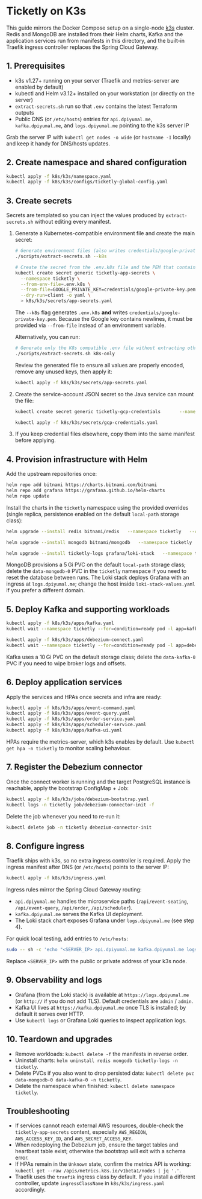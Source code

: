 # Ticketly on K3s

This guide mirrors the Docker Compose setup on a single-node [k3s](https://k3s.io/) cluster. Redis and MongoDB are installed from their Helm charts, Kafka and the application services run from manifests in this directory, and the built-in Traefik ingress controller replaces the Spring Cloud Gateway.

## 1. Prerequisites

- k3s v1.27+ running on your server (Traefik and metrics-server are enabled by default)
- kubectl and Helm v3.12+ installed on your workstation (or directly on the server)
- `extract-secrets.sh` run so that `.env` contains the latest Terraform outputs
- Public DNS (or `/etc/hosts`) entries for `api.dpiyumal.me`, `kafka.dpiyumal.me`, and `logs.dpiyumal.me` pointing to the k3s server IP

Grab the server IP with `kubectl get nodes -o wide` (or `hostname -I` locally) and keep it handy for DNS/hosts updates.

## 2. Create namespace and shared configuration

```bash
kubectl apply -f k8s/k3s/namespace.yaml
kubectl apply -f k8s/k3s/configs/ticketly-global-config.yaml
```

## 3. Create secrets

Secrets are templated so you can inject the values produced by `extract-secrets.sh` without editing every manifest.

1. Generate a Kubernetes-compatible environment file and create the main secret:

    ```bash
    # Generate environment files (also writes credentials/google-private-key.pem)
    ./scripts/extract-secrets.sh --k8s
    
    # Create the secret from the .env.k8s file and the PEM that contains newlines
    kubectl create secret generic ticketly-app-secrets \
      --namespace ticketly \
      --from-env-file=.env.k8s \
      --from-file=GOOGLE_PRIVATE_KEY=credentials/google-private-key.pem \
      --dry-run=client -o yaml \
      > k8s/k3s/secrets/app-secrets.yaml
    ```

    The `--k8s` flag generates `.env.k8s` **and** writes `credentials/google-private-key.pem`. Because the Google key contains newlines, it must be provided via `--from-file` instead of an environment variable.

    Alternatively, you can run:
    ```bash
    # Generate only the K8s compatible .env file without extracting other secrets
    ./scripts/extract-secrets.sh k8s-only
    ```

    Review the generated file to ensure all values are properly encoded, remove any unused keys, then apply it:

    ```bash
    kubectl apply -f k8s/k3s/secrets/app-secrets.yaml
    ```

2. Create the service-account JSON secret so the Java service can mount the file:

    ```bash
    kubectl create secret generic ticketly-gcp-credentials       --namespace ticketly       --from-file=google-credentials.json=credentials/gcp-credentials.json       --dry-run=client -o yaml       > k8s/k3s/secrets/gcp-credentials.yaml

    kubectl apply -f k8s/k3s/secrets/gcp-credentials.yaml
    ```

3. If you keep credential files elsewhere, copy them into the same manifest before applying.

## 4. Provision infrastructure with Helm

Add the upstream repositories once:

```bash
helm repo add bitnami https://charts.bitnami.com/bitnami
helm repo add grafana https://grafana.github.io/helm-charts
helm repo update
```

Install the charts in the `ticketly` namespace using the provided overrides (single replica, persistence enabled on the default `local-path` storage class):

```bash
helm upgrade --install redis bitnami/redis   --namespace ticketly   --create-namespace   -f k8s/k3s/infra/redis-values.yaml

helm upgrade --install mongodb bitnami/mongodb   --namespace ticketly   -f k8s/k3s/infra/mongodb-values.yaml

helm upgrade --install ticketly-logs grafana/loki-stack   --namespace ticketly   -f k8s/k3s/logging/loki-stack-values.yaml
```

MongoDB provisions a 5 Gi PVC on the default `local-path` storage class; delete the `data-mongodb-0` PVC in the `ticketly` namespace if you need to reset the database between runs. The Loki stack deploys Grafana with an ingress at `logs.dpiyumal.me`; change the host inside `loki-stack-values.yaml` if you prefer a different domain.

## 5. Deploy Kafka and supporting workloads

```bash
kubectl apply -f k8s/k3s/apps/kafka.yaml
kubectl wait --namespace ticketly --for=condition=ready pod -l app=kafka --timeout=180s

kubectl apply -f k8s/k3s/apps/debezium-connect.yaml
kubectl wait --namespace ticketly --for=condition=ready pod -l app=debezium-connect --timeout=180s
```

Kafka uses a 10 Gi PVC on the default storage class; delete the `data-kafka-0` PVC if you need to wipe broker logs and offsets.

## 6. Deploy application services

Apply the services and HPAs once secrets and infra are ready:

```bash
kubectl apply -f k8s/k3s/apps/event-command.yaml
kubectl apply -f k8s/k3s/apps/event-query.yaml
kubectl apply -f k8s/k3s/apps/order-service.yaml
kubectl apply -f k8s/k3s/apps/scheduler-service.yaml
kubectl apply -f k8s/k3s/apps/kafka-ui.yaml
```

HPAs require the metrics-server, which k3s enables by default. Use `kubectl get hpa -n ticketly` to monitor scaling behaviour.

## 7. Register the Debezium connector

Once the connect worker is running and the target PostgreSQL instance is reachable, apply the bootstrap ConfigMap + Job:

```bash
kubectl apply -f k8s/k3s/jobs/debezium-bootstrap.yaml
kubectl logs -n ticketly job/debezium-connector-init -f
```

Delete the job whenever you need to re-run it:

```bash
kubectl delete job -n ticketly debezium-connector-init
```

## 8. Configure ingress

Traefik ships with k3s, so no extra ingress controller is required. Apply the ingress manifest after DNS (or `/etc/hosts`) points to the server IP:

```bash
kubectl apply -f k8s/k3s/ingress.yaml
```

Ingress rules mirror the Spring Cloud Gateway routing:

- `api.dpiyumal.me` handles the microservice paths (`/api/event-seating`, `/api/event-query`, `/api/order`, `/api/scheduler`).
- `kafka.dpiyumal.me` serves the Kafka UI deployment.
- The Loki stack chart exposes Grafana under `logs.dpiyumal.me` (see step 4).

For quick local testing, add entries to `/etc/hosts`:

```bash
sudo -- sh -c 'echo "<SERVER_IP> api.dpiyumal.me kafka.dpiyumal.me logs.dpiyumal.me" >> /etc/hosts'
```

Replace `<SERVER_IP>` with the public or private address of your k3s node.

## 9. Observability and logs

- Grafana (from the Loki stack) is available at `https://logs.dpiyumal.me` (or `http://` if you do not add TLS). Default credentials are `admin` / `admin`.
- Kafka UI lives at `https://kafka.dpiyumal.me` once TLS is installed; by default it serves over HTTP.
- Use `kubectl logs` or Grafana Loki queries to inspect application logs.

## 10. Teardown and upgrades

- Remove workloads: `kubectl delete -f` the manifests in reverse order.
- Uninstall charts: `helm uninstall redis mongodb ticketly-logs -n ticketly`.
- Delete PVCs if you also want to drop persisted data: `kubectl delete pvc data-mongodb-0 data-kafka-0 -n ticketly`.
- Delete the namespace when finished: `kubectl delete namespace ticketly`.

## Troubleshooting

- If services cannot reach external AWS resources, double-check the `ticketly-app-secrets` content, especially `AWS_REGION`, `AWS_ACCESS_KEY_ID`, and `AWS_SECRET_ACCESS_KEY`.
- When redeploying the Debezium job, ensure the target tables and heartbeat table exist; otherwise the bootstrap will exit with a schema error.
- If HPAs remain in the `Unknown` state, confirm the metrics API is working: `kubectl get --raw /apis/metrics.k8s.io/v1beta1/nodes | jq '.'`.
- Traefik uses the `traefik` ingress class by default. If you install a different controller, update `ingressClassName` in `k8s/k3s/ingress.yaml` accordingly.
